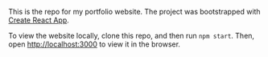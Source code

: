 This is the repo for my portfolio website. The project was bootstrapped with [Create React App](https://github.com/facebook/create-react-app).

To view the website locally, clone this repo, and then run `npm start`. Then, open [http://localhost:3000](http://localhost:3000) to view it in the browser.
